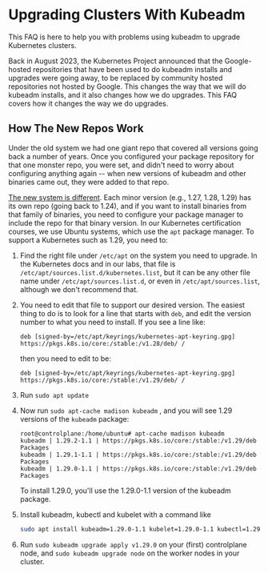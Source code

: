 # Upgrading Clusters With Kubeadm

This FAQ is here to help you with problems using kubeadm to upgrade Kubernetes clusters.

Back in August 2023, the Kubernetes Project announced that the Google-hosted repositories that have been used to do kubeadm installs and upgrades were going away, to be replaced by community hosted repositories not hosted by Google.  This changes the way that we will do kubeadm installs, and it also changes how we do upgrades. This FAQ covers how it changes the way we do upgrades.

## How The New Repos Work

Under the old system we had one giant repo that covered all versions going back a number of years. Once you configured your package repository for that one monster repo, you were set, and didn't need to worry about configuring anything again -- when new versions of kubeadm and other binaries came out, they were added to that repo.

[The new system is different](https://kubernetes.io/docs/tasks/administer-cluster/kubeadm/kubeadm-upgrade/). Each minor version (e.g., 1.27, 1.28, 1.29) has its own repo (going back to 1.24), and if you want to install binaries from that family of binaries, you need to configure your package manager to include the repo for that binary version.  In our Kubernetes certification courses, we use Ubuntu systems, which use the `apt` package manager.  To support a Kubernetes such as 1.29, you need to:

1. Find the right file under `/etc/apt` on the system you need to upgrade.  In the Kubernetes docs and in our labs, that file is `/etc/apt/sources.list.d/kubernetes.list`, but it can be any other file name under `/etc/apt/sources.list.d`, or even in `/etc/apt/sources.list`, although we don't recommend that.

1. You need to edit that file to support our desired version. The easiest thing to do is to look for a line that starts with `deb`, and edit the version number to what you need to install. If you see a line like:

    ```text
    deb [signed-by=/etc/apt/keyrings/kubernetes-apt-keyring.gpg] https://pkgs.k8s.io/core:/stable:/v1.28/deb/ /
    ```

    then you need to edit to be:

    ```text
    deb [signed-by=/etc/apt/keyrings/kubernetes-apt-keyring.gpg] https://pkgs.k8s.io/core:/stable:/v1.29/deb/ /
    ```

1. Run `sudo apt update`
1. Now run `sudo apt-cache madison kubeadm` , and you will see 1.29 versions of the `kubeadm` package:

    ```text
    root@controlplane:/home/ubuntu# apt-cache madison kubeadm
    kubeadm | 1.29.2-1.1 | https://pkgs.k8s.io/core:/stable:/v1.29/deb  Packages
    kubeadm | 1.29.1-1.1 | https://pkgs.k8s.io/core:/stable:/v1.29/deb  Packages
    kubeadm | 1.29.0-1.1 | https://pkgs.k8s.io/core:/stable:/v1.29/deb  Packages
    ```

    To install 1.29.0, you'll use the 1.29.0-1.1 version of the kubeadm package.



1. Install kubeadm, kubectl and kubelet with a command like

    ```bash
    sudo apt install kubeadm=1.29.0-1.1 kubelet=1.29.0-1.1 kubectl=1.29.0-1.1
    ```

1. Run `sudo kubeadm upgrade apply v1.29.0` on your (first) controlplane node, and `sudo kubeadm upgrade node` on the worker nodes in your cluster.
